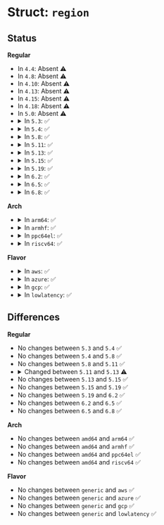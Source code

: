 # Struct: <code>region</code>

## Status
<b>Regular</b>
<ul>
<li>
In <code>4.4</code>: Absent ⚠️
</li>
<li>
In <code>4.8</code>: Absent ⚠️
</li>
<li>
In <code>4.10</code>: Absent ⚠️
</li>
<li>
In <code>4.13</code>: Absent ⚠️
</li>
<li>
In <code>4.15</code>: Absent ⚠️
</li>
<li>
In <code>4.18</code>: Absent ⚠️
</li>
<li>
In <code>5.0</code>: Absent ⚠️
</li>
<li>
<details>
<summary>In <code>5.3</code>: ✅</summary>

```c
struct region {
    unsigned int start;
    unsigned int off;
    unsigned int group_len;
    unsigned int end;
};
```
</details>
</li>
<li>
<details>
<summary>In <code>5.4</code>: ✅</summary>

```c
struct region {
    unsigned int start;
    unsigned int off;
    unsigned int group_len;
    unsigned int end;
};
```
</details>
</li>
<li>
<details>
<summary>In <code>5.8</code>: ✅</summary>

```c
struct region {
    unsigned int start;
    unsigned int off;
    unsigned int group_len;
    unsigned int end;
};
```
</details>
</li>
<li>
<details>
<summary>In <code>5.11</code>: ✅</summary>

```c
struct region {
    unsigned int start;
    unsigned int off;
    unsigned int group_len;
    unsigned int end;
};
```
</details>
</li>
<li>
<details>
<summary>In <code>5.13</code>: ✅</summary>

```c
struct region {
    unsigned int start;
    unsigned int off;
    unsigned int group_len;
    unsigned int end;
    unsigned int nbits;
};
```
</details>
</li>
<li>
<details>
<summary>In <code>5.15</code>: ✅</summary>

```c
struct region {
    unsigned int start;
    unsigned int off;
    unsigned int group_len;
    unsigned int end;
    unsigned int nbits;
};
```
</details>
</li>
<li>
<details>
<summary>In <code>5.19</code>: ✅</summary>

```c
struct region {
    unsigned int start;
    unsigned int off;
    unsigned int group_len;
    unsigned int end;
    unsigned int nbits;
};
```
</details>
</li>
<li>
<details>
<summary>In <code>6.2</code>: ✅</summary>

```c
struct region {
    unsigned int start;
    unsigned int off;
    unsigned int group_len;
    unsigned int end;
    unsigned int nbits;
};
```
</details>
</li>
<li>
<details>
<summary>In <code>6.5</code>: ✅</summary>

```c
struct region {
    unsigned int start;
    unsigned int off;
    unsigned int group_len;
    unsigned int end;
    unsigned int nbits;
};
```
</details>
</li>
<li>
<details>
<summary>In <code>6.8</code>: ✅</summary>

```c
struct region {
    unsigned int start;
    unsigned int off;
    unsigned int group_len;
    unsigned int end;
    unsigned int nbits;
};
```
</details>
</li>
</ul>
<b>Arch</b>
<ul>
<li>
<details>
<summary>In <code>arm64</code>: ✅</summary>

```c
struct region {
    unsigned int start;
    unsigned int off;
    unsigned int group_len;
    unsigned int end;
};
```
</details>
</li>
<li>
<details>
<summary>In <code>armhf</code>: ✅</summary>

```c
struct region {
    unsigned int start;
    unsigned int off;
    unsigned int group_len;
    unsigned int end;
};
```
</details>
</li>
<li>
<details>
<summary>In <code>ppc64el</code>: ✅</summary>

```c
struct region {
    unsigned int start;
    unsigned int off;
    unsigned int group_len;
    unsigned int end;
};
```
</details>
</li>
<li>
<details>
<summary>In <code>riscv64</code>: ✅</summary>

```c
struct region {
    unsigned int start;
    unsigned int off;
    unsigned int group_len;
    unsigned int end;
};
```
</details>
</li>
</ul>
<b>Flavor</b>
<ul>
<li>
<details>
<summary>In <code>aws</code>: ✅</summary>

```c
struct region {
    unsigned int start;
    unsigned int off;
    unsigned int group_len;
    unsigned int end;
};
```
</details>
</li>
<li>
<details>
<summary>In <code>azure</code>: ✅</summary>

```c
struct region {
    unsigned int start;
    unsigned int off;
    unsigned int group_len;
    unsigned int end;
};
```
</details>
</li>
<li>
<details>
<summary>In <code>gcp</code>: ✅</summary>

```c
struct region {
    unsigned int start;
    unsigned int off;
    unsigned int group_len;
    unsigned int end;
};
```
</details>
</li>
<li>
<details>
<summary>In <code>lowlatency</code>: ✅</summary>

```c
struct region {
    unsigned int start;
    unsigned int off;
    unsigned int group_len;
    unsigned int end;
};
```
</details>
</li>
</ul>

## Differences
<b>Regular</b>
<ul>
<li>
No changes between <code>5.3</code> and <code>5.4</code> ✅
</li>
<li>
No changes between <code>5.4</code> and <code>5.8</code> ✅
</li>
<li>
No changes between <code>5.8</code> and <code>5.11</code> ✅
</li>
<li>
<details>
<summary>Changed between <code>5.11</code> and <code>5.13</code> ⚠️</summary>
<ul>
<li>
<b>Field added. </b>
<code>unsigned int nbits</code>
</li>
</ul>
</details>
</li>
<li>
No changes between <code>5.13</code> and <code>5.15</code> ✅
</li>
<li>
No changes between <code>5.15</code> and <code>5.19</code> ✅
</li>
<li>
No changes between <code>5.19</code> and <code>6.2</code> ✅
</li>
<li>
No changes between <code>6.2</code> and <code>6.5</code> ✅
</li>
<li>
No changes between <code>6.5</code> and <code>6.8</code> ✅
</li>
</ul>
<b>Arch</b>
<ul>
<li>
No changes between <code>amd64</code> and <code>arm64</code> ✅
</li>
<li>
No changes between <code>amd64</code> and <code>armhf</code> ✅
</li>
<li>
No changes between <code>amd64</code> and <code>ppc64el</code> ✅
</li>
<li>
No changes between <code>amd64</code> and <code>riscv64</code> ✅
</li>
</ul>
<b>Flavor</b>
<ul>
<li>
No changes between <code>generic</code> and <code>aws</code> ✅
</li>
<li>
No changes between <code>generic</code> and <code>azure</code> ✅
</li>
<li>
No changes between <code>generic</code> and <code>gcp</code> ✅
</li>
<li>
No changes between <code>generic</code> and <code>lowlatency</code> ✅
</li>
</ul>
